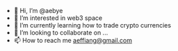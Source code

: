 - 👋 Hi, I’m @aebye
- 👀 I’m interested in web3 space
- 🌱 I’m currently learning how to trade crypto currencies
- 💞️ I’m looking to collaborate on ...
- 📫 How to reach me aeffiang@gmail.com

<!---
aebye/aebye is a ✨ special ✨ repository because its `README.md` (this file) appears on your GitHub profile.
You can click the Preview link to take a look at your changes.
--->
